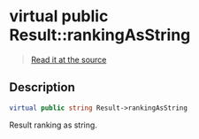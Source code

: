 # virtual public Result::rankingAsString

> [Read it at the source](https://github.com/julien-boudry/Condorcet/blob/master/src/Result.php#L22)

## Description    

```php
virtual public string Result->rankingAsString 
```

Result ranking as string.
    